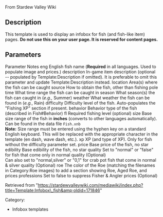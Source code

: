 From Stardew Valley Wiki

## Description

This template is used to display an infobox for fish (and fish-like item) pages. **Do not use this on your user page. It is reserved for content pages.**

## Parameters

Parameter Notes eng English fish name (**Required** in all languages. Used to populate image and prices.) description In-game item description (optional -- populated by Template:Description if omitted). It is preferable to omit this parameter and update Template:Description instead. location Area(s) where the fish can be caught source How to obtain the fish, other than fishing pole time What time range the fish can be caught in season What season(s) the fish can caught in (*e.g.,* Summer) weather What weather the fish can be found in (*e.g.,* Rain) difficulty Difficulty level of the fish. Auto-populates the "Fishing XP" section if present. behavior Behavior type of the fish (described in Fish#Behavior) fl Required fishing level (optional) size Base size range of the fish in **inches** (converts to other languages automatically). Can be found in the data file `Fish.xnb`  
**Note:** Size range must be entered using the hyphen key on a standard English keyboard. This will be replaced with the appropriate character in the template (en dash, wave dash, etc.). xp XP (and type of XP). Only for fish without the difficulty parameter set. price Base price of the fish, no star edibility Base edibility of the fish, no star quality Set to "normal" or "false" for fish that come only in normal quality (Optional)  
Can also set to "normal,silver" or "0,1" for crab pot fish that come in normal &amp; silver quality (Optional) roe The color of the Roe (matching the filenames in Category:Roe images) to add a section showing Roe, Aged Roe, and prices professions Set to false to suppress Fisher &amp; Angler prices (Optional)

Retrieved from "https://stardewvalleywiki.com/mediawiki/index.php?title=Template:Infobox\_fish&amp;oldid=171846"

Category:

- Infobox templates